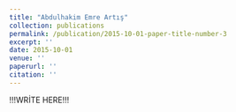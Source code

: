 ```yaml
---
title: "Abdulhakim Emre Artış"
collection: publications
permalink: /publication/2015-10-01-paper-title-number-3
excerpt: ''
date: 2015-10-01
venue: ''
paperurl: ''
citation: ''
---
```

!!!WRİTE HERE!!!
